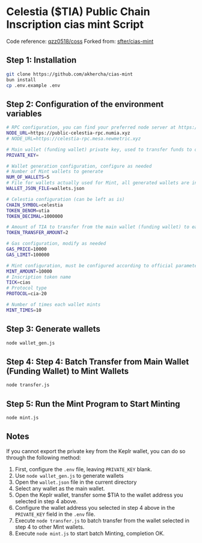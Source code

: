 # Celestia ($TIA) Public Chain Inscription cias mint Script

Code reference: [qzz0518/coss](https://github.com/qzz0518/coss)
Forked from: [sfter/cias-mint](https://github.com/sfter/cias-mint)

## Step 1: Installation

```bash
git clone https://github.com/akhercha/cias-mint
bun install
cp .env.example .env
```

## Step 2: Configuration of the environment variables

```bash
# RPC configuration, you can find your preferred node server at https://atomscan.com/directory/celestia
NODE_URL=https://public-celestia-rpc.numia.xyz
# NODE_URL=https://celestia-rpc.mesa.newmetric.xyz

# Main wallet (funding wallet) private key, used to transfer funds to other wallets actually used for Minting
PRIVATE_KEY=

# Wallet generation configuration, configure as needed
# Number of Mint wallets to generate
NUM_OF_WALLETS=5
# File for wallets actually used for Mint, all generated wallets are in this file
WALLET_JSON_FILE=wallets.json

# Celestia configuration (can be left as is)
CHAIN_SYMBOL=celestia
TOKEN_DENOM=utia
TOKEN_DECIMAL=1000000

# Amount of TIA to transfer from the main wallet (funding wallet) to each wallet actually used for Mint
TOKEN_TRANSFER_AMOUNT=2

# Gas configuration, modify as needed
GAS_PRICE=10000
GAS_LIMIT=100000

# Mint configuration, must be configured according to official parameters
MINT_AMOUNT=10000
# Inscription token name
TICK=cias
# Protocol type
PROTOCOL=cia-20

# Number of times each wallet mints
MINT_TIMES=10
```

## Step 3: Generate wallets

```bash
node wallet_gen.js
```

## Step 4: Step 4: Batch Transfer from Main Wallet (Funding Wallet) to Mint Wallets

```bash
node transfer.js
```

## Step 5: Run the Mint Program to Start Minting

```bash
node mint.js
```

## Notes

If you cannot export the private key from the Keplr wallet, you can do so through the following method:

1. First, configure the `.env` file, leaving `PRIVATE_KEY` blank.
2. Use `node wallet_gen.js` to generate wallets
3. Open the `wallet.json` file in the current directory
4. Select any wallet as the main wallet.
5. Open the Keplr wallet, transfer some $TIA to the wallet address you selected in step 4 above.
6. Configure the wallet address you selected in step 4 above in the `PRIVATE_KEY` field in the `.env` file.
7. Execute `node transfer.js` to batch transfer from the wallet selected in step 4 to other Mint wallets.
8. Execute `node mint.js` to start batch Minting, completion OK.
